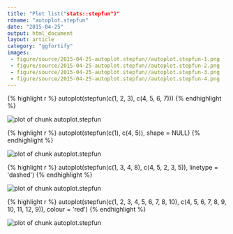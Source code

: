 ```yaml
---
title: "Plot list("stats::stepfun")"
rdname: "autoplot.stepfun"
date: "2015-04-25"
output: html_document
layout: article
category: "ggfortify"
images:
 - figure/source/2015-04-25-autoplot.stepfun//autoplot.stepfun-1.png
 - figure/source/2015-04-25-autoplot.stepfun//autoplot.stepfun-2.png
 - figure/source/2015-04-25-autoplot.stepfun//autoplot.stepfun-3.png
 - figure/source/2015-04-25-autoplot.stepfun//autoplot.stepfun-4.png
---
```





{% highlight r %}
autoplot(stepfun(c(1, 2, 3), c(4, 5, 6, 7)))
{% endhighlight %}

![plot of chunk autoplot.stepfun](/allYourFigureAreBelongToUs/figure/source/2015-04-25-autoplot.stepfun/autoplot.stepfun-1.png) 

{% highlight r %}
autoplot(stepfun(c(1), c(4, 5)), shape = NULL)
{% endhighlight %}

![plot of chunk autoplot.stepfun](/allYourFigureAreBelongToUs/figure/source/2015-04-25-autoplot.stepfun/autoplot.stepfun-2.png) 

{% highlight r %}
autoplot(stepfun(c(1, 3, 4, 8), c(4, 5, 2, 3, 5)), linetype = 'dashed')
{% endhighlight %}

![plot of chunk autoplot.stepfun](/allYourFigureAreBelongToUs/figure/source/2015-04-25-autoplot.stepfun/autoplot.stepfun-3.png) 

{% highlight r %}
autoplot(stepfun(c(1, 2, 3, 4, 5, 6, 7, 8, 10), c(4, 5, 6, 7, 8, 9, 10, 11, 12, 9)), colour = 'red')
{% endhighlight %}

![plot of chunk autoplot.stepfun](/allYourFigureAreBelongToUs/figure/source/2015-04-25-autoplot.stepfun/autoplot.stepfun-4.png) 